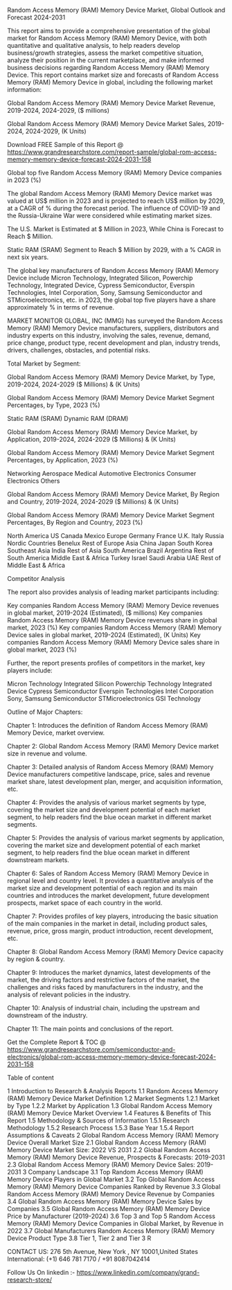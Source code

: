 Random Access Memory (RAM) Memory Device Market, Global Outlook and Forecast 2024-2031


This report aims to provide a comprehensive presentation of the global market for Random Access Memory (RAM) Memory Device, with both quantitative and qualitative analysis, to help readers develop business/growth strategies, assess the market competitive situation, analyze their position in the current marketplace, and make informed business decisions regarding Random Access Memory (RAM) Memory Device. This report contains market size and forecasts of Random Access Memory (RAM) Memory Device in global, including the following market information:

Global Random Access Memory (RAM) Memory Device Market Revenue, 2019-2024, 2024-2029, ($ millions)

Global Random Access Memory (RAM) Memory Device Market Sales, 2019-2024, 2024-2029, (K Units)

Download FREE Sample of this Report @ https://www.grandresearchstore.com/report-sample/global-rom-access-memory-memory-device-forecast-2024-2031-158


Global top five Random Access Memory (RAM) Memory Device companies in 2023 (%)

The global Random Access Memory (RAM) Memory Device market was valued at US$ million in 2023 and is projected to reach US$ million by 2029, at a CAGR of % during the forecast period. The influence of COVID-19 and the Russia-Ukraine War were considered while estimating market sizes.

The U.S. Market is Estimated at $ Million in 2023, While China is Forecast to Reach $ Million.

Static RAM (SRAM) Segment to Reach $ Million by 2029, with a % CAGR in next six years.

The global key manufacturers of Random Access Memory (RAM) Memory Device include Micron Technology, Integrated Silicon, Powerchip Technology, Integrated Device, Cypress Semiconductor, Everspin Technologies, Intel Corporation, Sony, Samsung Semiconductor and STMicroelectronics, etc. in 2023, the global top five players have a share approximately % in terms of revenue.

MARKET MONITOR GLOBAL, INC (MMG) has surveyed the Random Access Memory (RAM) Memory Device manufacturers, suppliers, distributors and industry experts on this industry, involving the sales, revenue, demand, price change, product type, recent development and plan, industry trends, drivers, challenges, obstacles, and potential risks.

Total Market by Segment:

Global Random Access Memory (RAM) Memory Device Market, by Type, 2019-2024, 2024-2029 ($ Millions) & (K Units)

Global Random Access Memory (RAM) Memory Device Market Segment Percentages, by Type, 2023 (%)



Static RAM (SRAM)
Dynamic RAM (DRAM)


Global Random Access Memory (RAM) Memory Device Market, by Application, 2019-2024, 2024-2029 ($ Millions) & (K Units)

Global Random Access Memory (RAM) Memory Device Market Segment Percentages, by Application, 2023 (%)



Networking
Aerospace
Medical
Automotive Electronics
Consumer Electronics
Others


Global Random Access Memory (RAM) Memory Device Market, By Region and Country, 2019-2024, 2024-2029 ($ Millions) & (K Units)

Global Random Access Memory (RAM) Memory Device Market Segment Percentages, By Region and Country, 2023 (%)



North America
US
Canada
Mexico
Europe
Germany
France
U.K.
Italy
Russia
Nordic Countries
Benelux
Rest of Europe
Asia
China
Japan
South Korea
Southeast Asia
India
Rest of Asia
South America
Brazil
Argentina
Rest of South America
Middle East & Africa
Turkey
Israel
Saudi Arabia
UAE
Rest of Middle East & Africa


Competitor Analysis

The report also provides analysis of leading market participants including:



Key companies Random Access Memory (RAM) Memory Device revenues in global market, 2019-2024 (Estimated), ($ millions)
Key companies Random Access Memory (RAM) Memory Device revenues share in global market, 2023 (%)
Key companies Random Access Memory (RAM) Memory Device sales in global market, 2019-2024 (Estimated), (K Units)
Key companies Random Access Memory (RAM) Memory Device sales share in global market, 2023 (%)


Further, the report presents profiles of competitors in the market, key players include:



Micron Technology
Integrated Silicon
Powerchip Technology
Integrated Device
Cypress Semiconductor
Everspin Technologies
Intel Corporation
Sony, Samsung Semiconductor
STMicroelectronics
GSI Technology


Outline of Major Chapters:

Chapter 1: Introduces the definition of Random Access Memory (RAM) Memory Device, market overview.

Chapter 2: Global Random Access Memory (RAM) Memory Device market size in revenue and volume.

Chapter 3: Detailed analysis of Random Access Memory (RAM) Memory Device manufacturers competitive landscape, price, sales and revenue market share, latest development plan, merger, and acquisition information, etc.

Chapter 4: Provides the analysis of various market segments by type, covering the market size and development potential of each market segment, to help readers find the blue ocean market in different market segments.

Chapter 5: Provides the analysis of various market segments by application, covering the market size and development potential of each market segment, to help readers find the blue ocean market in different downstream markets.

Chapter 6: Sales of Random Access Memory (RAM) Memory Device in regional level and country level. It provides a quantitative analysis of the market size and development potential of each region and its main countries and introduces the market development, future development prospects, market space of each country in the world.

Chapter 7: Provides profiles of key players, introducing the basic situation of the main companies in the market in detail, including product sales, revenue, price, gross margin, product introduction, recent development, etc.

Chapter 8: Global Random Access Memory (RAM) Memory Device capacity by region & country.

Chapter 9: Introduces the market dynamics, latest developments of the market, the driving factors and restrictive factors of the market, the challenges and risks faced by manufacturers in the industry, and the analysis of relevant policies in the industry.

Chapter 10: Analysis of industrial chain, including the upstream and downstream of the industry.

Chapter 11: The main points and conclusions of the report.

Get the Complete Report & TOC @ https://www.grandresearchstore.com/semiconductor-and-electronics/global-rom-access-memory-memory-device-forecast-2024-2031-158

Table of content

1 Introduction to Research & Analysis Reports
1.1 Random Access Memory (RAM) Memory Device Market Definition
1.2 Market Segments
1.2.1 Market by Type
1.2.2 Market by Application
1.3 Global Random Access Memory (RAM) Memory Device Market Overview
1.4 Features & Benefits of This Report
1.5 Methodology & Sources of Information
1.5.1 Research Methodology
1.5.2 Research Process
1.5.3 Base Year
1.5.4 Report Assumptions & Caveats
2 Global Random Access Memory (RAM) Memory Device Overall Market Size
2.1 Global Random Access Memory (RAM) Memory Device Market Size: 2022 VS 2031
2.2 Global Random Access Memory (RAM) Memory Device Revenue, Prospects & Forecasts: 2019-2031
2.3 Global Random Access Memory (RAM) Memory Device Sales: 2019-2031
3 Company Landscape
3.1 Top Random Access Memory (RAM) Memory Device Players in Global Market
3.2 Top Global Random Access Memory (RAM) Memory Device Companies Ranked by Revenue
3.3 Global Random Access Memory (RAM) Memory Device Revenue by Companies
3.4 Global Random Access Memory (RAM) Memory Device Sales by Companies
3.5 Global Random Access Memory (RAM) Memory Device Price by Manufacturer (2019-2024)
3.6 Top 3 and Top 5 Random Access Memory (RAM) Memory Device Companies in Global Market, by Revenue in 2022
3.7 Global Manufacturers Random Access Memory (RAM) Memory Device Product Type
3.8 Tier 1, Tier 2 and Tier 3 R

CONTACT US:
276 5th Avenue, New York , NY 10001,United States
International: (+1) 646 781 7170 / +91 8087042414

Follow Us On linkedin :- https://www.linkedin.com/company/grand-research-store/
